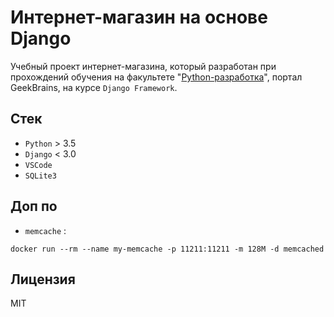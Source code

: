 # Интернет-магазин на основе Django

Учебный проект интернет-магазина, который разработан при прохождений обучения на факультете "[Python-разработка](https://gb.ru/geek_university/python)", портал GeekBrains, на курсе `Django Framework`.

## Стек

* `Python` > 3.5
* `Django` < 3.0
* `VSCode`
* `SQLite3`

## Доп по
* `memcache` : 
```
docker run --rm --name my-memcache -p 11211:11211 -m 128M -d memcached
```

## Лицензия

MIT
